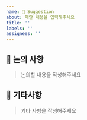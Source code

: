 ```yaml
---
name: 🌸 Suggestion
about: 제안 내용을 입력해주세요
title: ''
labels: ''
assignees: ''
---
```


## 📑 논의 사항

> 논의할 내용을 작성해주세요

## 🎸 기타사항

> 기타 사항을 작성해주세요
